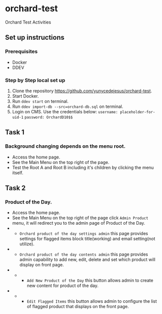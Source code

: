 # orchard-test
Orchard Test Activities

## Set up instructions
### Prerequisites
- Docker
- DDEV

### Step by Step local set up
1. Clone the repository https://github.com/yunycedejesus/orchard-test.
2. Start Docker.
3. Run `ddev start` on terminal.
4. Run `ddev import-db --src=orchard-db.sql` on terminal.
5. Login on CMS. Use the credentials below:
`username: placeholder-for-uid-1`
`password: OrchardD10$$`

## Task 1
### Background changing depends on the menu root.
- Access the home page.
- See the Main Menu on the top right of the page.
- Test the Root A and Root B including it's children by clicking the menu itself.

## Task 2
### Product of the Day.
- Access the home page.
- See the Main Menu on the top right of the page click `Admin Product` menu, it will redirect you to the admin page of Product of the Day.
- - `Orchard product of the day settings admin` this page provides settings for flagged items block title(working) and email setting(not utilize).
- - `Orchard product of the day contents admin` this page provides admin capability to add new, edit, delete and set which product will display on front page.
- - - `Add New Product of the Day` this button allows admin to create new content for product of the day.
- - - `Edit Flagged Items` this button allows admin to configure the list of flagged product that displays on the front page.